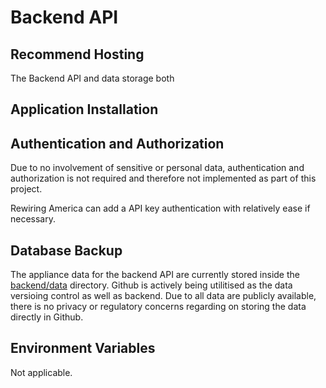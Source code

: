 # Backend API

## Recommend Hosting

The Backend API and data storage both  

## Application Installation 

 
## Authentication and Authorization 
Due to no involvement of sensitive or personal data, authentication and authorization is not required and therefore not implemented as part of this project.

Rewiring America can add a API key authentication with relatively ease if necessary.
 
## Database Backup 
The appliance data for the backend API are currently stored inside the [backend/data](backend/data) directory. Github is actively being utilitised as the data versioing control as well as backend. Due to all data are publicly available, there is no privacy or regulatory concerns regarding on storing the data directly in Github.

## Environment Variables 
Not applicable. 